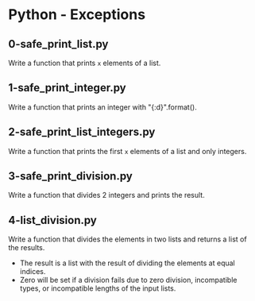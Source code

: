 # Python - Exceptions

## 0-safe_print_list.py
Write a function that prints `x` elements of a list.

## 1-safe_print_integer.py
Write a function that prints an integer with "{:d}".format().

## 2-safe_print_list_integers.py
Write a function that prints the first `x` elements of a list and only integers.

## 3-safe_print_division.py
Write a function that divides 2 integers and prints the result.

## 4-list_division.py
Write a function that divides the elements in two lists and returns a list of the results.
- The result is a list with the result of dividing the elements at equal indices.
- Zero will be set if a division fails due to zero division, incompatible types, or incompatible lengths of the input lists.
